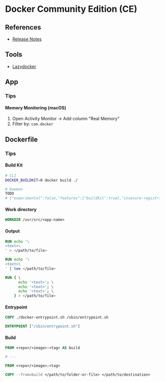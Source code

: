 # Docker Community Edition (CE)

<!--
https://docs.docker.com/develop/develop-images/build_enhancements/

Version v1.5.0 (2015/02)
Version v20.10.5
-->

<!--
2 CPU
4GB Memory
-->

<!--
Missing file
"${WAR_FILE:?You must especify the WAR_FILE variable in your .env file}:/usr/local/tomcat/webapps/openam.war"
-->

## References

- [Release Notes](https://docs.docker.com/engine/release-notes/)

## Tools

- [Lazydocker](/lazydocker.md)

## App

### Tips

#### Memory Monitoring (macOS)

1. Open Activity Monitor -> Add column "Real Memory"
2. Filter by: `com.docker`

## Dockerfile

### Tips

#### Build Kit

```sh
# CLI
DOCKER_BUILDKIT=0 docker build ./

# Daemon
TODO
# {"experimental":false,"features":{"buildkit":true},"insecure-registries":["<hostname>:5001","<hostname>:5001"]}%
```

#### Work directory

```Dockerfile
WORKDIR /usr/src/<app-name>
```

#### Output

```Dockerfile
RUN echo '\
<text>\
' > </path/to/file>
```

```Dockerfile
RUN echo '\
<text>\
' | tee </path/to/file>
```

```Dockerfile
RUN { \
      echo '<text>'; \
      echo '<text>'; \
      echo '<text>'; \
    } > </path/to/file>
```

#### Entrypoint

```Dockerfile
COPY ./docker-entrypoint.sh /sbin/entrypoint.sh

ENTRYPOINT ["/sbin/entrypoint.sh"]
```

#### Build

```Dockerfile
FROM <repo>/<image>:<tag> AS build

# ---

FROM <repo>/<image>:<tag>

COPY --from=build </path/to/folder-or-file> </path/to/destination>
```
